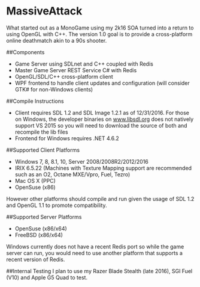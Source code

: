 # MassiveAttack

What started out as a MonoGame using my 2k16 SOA turned into a return to using OpenGL with C++.  The version 1.0 goal is to provide a cross-platform online deathmatch akin to a 90s shooter.

##Components
- Game Server using SDLnet and C++ coupled with Redis
- Master Game Server REST Service C# with Redis
- OpenGL/SDL/C++ cross-platform client
- WPF frontend to handle client updates and configuration (will consider GTK# for non-Windows clients)

##Compile Instructions
- Client requires SDL 1.2 and SDL Image 1.2.1 as of 12/31/2016. For those on Windows, the developer binaries on www.libsdl.org does not natively support VS 2015 so you will need to download the source of both and recompile the lib files
- Frontend for Windows requires .NET 4.6.2

##Supported Client Platforms
- Windows 7, 8, 8.1, 10, Server 2008/2008R2/2012/2016
- IRIX 6.5.22 (Machines with Texture Mapping support are recommended such as an O2, Octane MXE/Vpro, Fuel, Tezro)
- Mac OS X (PPC)
- OpenSuse (x86)

However other platforms should compile and run given the usage of SDL 1.2 and OpenGL 1.1 to promote compatibility.

##Supported Server Platforms
- OpenSuse (x86/x64)
- FreeBSD (x86/x64)

Windows currently does not have a recent Redis port so while the game server can run, you would need to use another platform that supports a recent version of Redis.

##Internal Testing
I plan to use my Razer Blade Stealth (late 2016), SGI Fuel (V10) and Apple G5 Quad to test.
